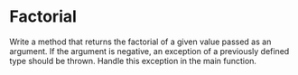 <h1> Factorial</h1>
Write a method that returns the factorial of a given value passed as an argument. 
If the argument is negative, an exception of a previously defined type should be thrown. Handle this exception in the main function.
